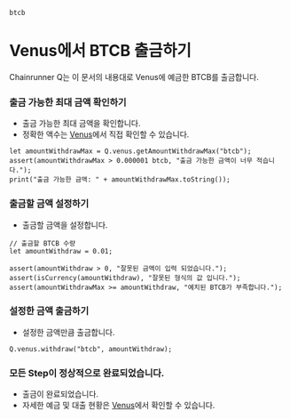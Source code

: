 ```meta-Currency
btcb
```

# Venus에서 BTCB 출금하기

Chainrunner Q는 이 문서의 내용대로 Venus에 예금한 BTCB를 출금합니다.

### 출금 가능한 최대 금액 확인하기

- 출금 가능한 최대 금액을 확인합니다.
- 정확한 액수는 [Venus](https://app.venus.io/dashboard)에서 직접 확인할 수 있습니다.

```output-Dynamic
let amountWithdrawMax = Q.venus.getAmountWithdrawMax("btcb");
assert(amountWithdrawMax > 0.000001 btcb, "출금 가능한 금액이 너무 적습니다.");
print("출금 가능한 금액: " + amountWithdrawMax.toString());
```

### 출금할 금액 설정하기

- 출금할 금액을 설정합니다.

```input BTCB
// 출금할 BTCB 수량
let amountWithdraw = 0.01;
```

```input-Verify
assert(amountWithdraw > 0, "잘못된 금액이 입력 되었습니다.");
assert(isCurrency(amountWithdraw), "잘못된 형식의 값 입니다.");
assert(amountWithdrawMax >= amountWithdraw, "예치된 BTCB가 부족합니다.");
```

### 설정한 금액 출금하기

- 설정한 금액만큼 출금합니다.

```taster
Q.venus.withdraw("btcb", amountWithdraw);
```

### 모든 Step이 정상적으로 완료되었습니다.

- 출금이 완료되었습니다.
- 자세한 예금 및 대출 현황은 [Venus](https://app.venus.io/dashboard)에서 확인할 수 있습니다.
